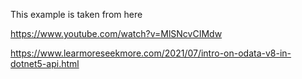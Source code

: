 This example is taken from here

https://www.youtube.com/watch?v=MlSNcvCIMdw

https://www.learmoreseekmore.com/2021/07/intro-on-odata-v8-in-dotnet5-api.html